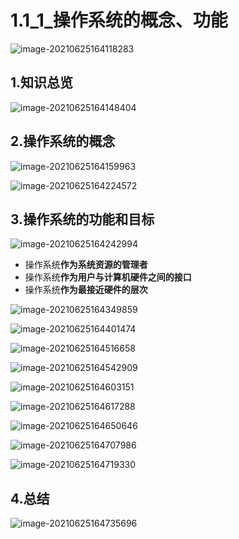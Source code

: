 # 1.1_1_操作系统的概念、功能

![image-20210625164118283](https://tuchuang-01.oss-cn-beijing.aliyuncs.com/img/image-20210625164118283.png)

## 1.知识总览

![image-20210625164148404](https://tuchuang-01.oss-cn-beijing.aliyuncs.com/img/image-20210625164148404.png)

## 2.操作系统的概念

![image-20210625164159963](https://tuchuang-01.oss-cn-beijing.aliyuncs.com/img/image-20210625164159963.png)

![image-20210625164224572](https://tuchuang-01.oss-cn-beijing.aliyuncs.com/img/image-20210625164224572.png)

## 3.操作系统的功能和目标

![image-20210625164242994](https://tuchuang-01.oss-cn-beijing.aliyuncs.com/img/image-20210625164242994.png)

- 操作系统**作为系统资源的管理者**
- 操作系统**作为用户与计算机硬件之间的接口**
- 操作系统**作为最接近硬件的层次**

![image-20210625164349859](https://tuchuang-01.oss-cn-beijing.aliyuncs.com/img/image-20210625164349859.png)

![image-20210625164401474](https://tuchuang-01.oss-cn-beijing.aliyuncs.com/img/image-20210625164401474.png)

![image-20210625164516658](https://tuchuang-01.oss-cn-beijing.aliyuncs.com/img/image-20210625164516658.png)

![image-20210625164542909](https://tuchuang-01.oss-cn-beijing.aliyuncs.com/img/image-20210625164542909.png)

![image-20210625164603151](https://tuchuang-01.oss-cn-beijing.aliyuncs.com/img/image-20210625164603151.png)

![image-20210625164617288](https://tuchuang-01.oss-cn-beijing.aliyuncs.com/img/image-20210625164617288.png)

![image-20210625164650646](https://tuchuang-01.oss-cn-beijing.aliyuncs.com/img/image-20210625164650646.png)

![image-20210625164707986](https://tuchuang-01.oss-cn-beijing.aliyuncs.com/img/image-20210625164707986.png)

![image-20210625164719330](https://tuchuang-01.oss-cn-beijing.aliyuncs.com/img/image-20210625164719330.png)

## 4.总结

![image-20210625164735696](https://tuchuang-01.oss-cn-beijing.aliyuncs.com/img/image-20210625164735696.png)

